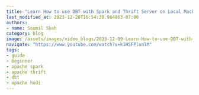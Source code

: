 ```yaml
---
title: "Learn How to use DBT with Spark and Thrift Server on Local Machine for Begineers Easy Setup"
last_modified_at: 2023-12-20T16:54:38.964863-07:00
authors:
- name: Soumil Shah
category: blog
image: /assets/images/video_blogs/2023-12-09-Learn-How-to-use-DBT-with-Spark-and-Thrift-Server-on-Local-Machine-for-Begineers-Easy-Setup.png
navigate: "https://www.youtube.com/watch?v=k1HSFPlunlM"
tags:
- guide
- beginner
- apache spark
- apache thrift
- dbt
- apache hudi
---
```




